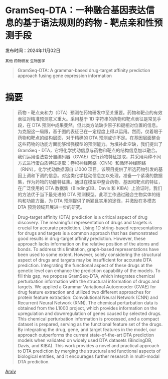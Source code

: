 # GramSeq-DTA：一种融合基因表达信息的基于语法规则的药物 - 靶点亲和性预测手段

发布时间：2024年11月02日

`其他` `药物研发` `生物医学`

> GramSeq-DTA: A grammar-based drug-target affinity prediction approach fusing gene expression information

# 摘要

> 药物 - 靶点亲和力（DTA）预测在药物研发中至关重要。药物和靶点的有效表征对精准预测意义重大。采用基于 1D 字符串的药物和靶点表征是常见手段，在 DTA 预测中成果斐然。但此类方法缺少原子和键相对位置的信息。为克服这一局限，基于图的表征已在一定程度上得以运用。然而，仅着眼于药物和靶点的结构层面，对于精确的 DTA 预测或许不足。在基因层面整合这些药物的功能方面能够增强模型的预测能力。为填补此空缺，我们提出了 GramSeq - DTA，它将化学扰动信息与药物和靶点的结构信息加以融合。我们运用语法变分自编码器（GVAE）进行药物特征提取，并采用两种不同方式进行蛋白质特征提取：卷积神经网络（CNN）和循环神经网络（RNN）。化学扰动数据源自 L1000 项目，该项目提供了所选药物引发的基因上调和下调的信息。对这类化学扰动信息加以处理，准备一个紧凑的数据集，作为药物的功能特征集。通过在模型中整合药物、基因和靶点的特征，在广泛使用的 DTA 数据集（BindingDB、Davis 和 KIBA）上验证时，我们的方法优于当下最先进的 DTA 预测模型。此项工作通过融合生物实体的结构和功能方面，为 DTA 预测提供了新颖且实用的途径，并激励在多模态 DTA 预测领域开展进一步的研究。

> Drug-target affinity (DTA) prediction is a critical aspect of drug discovery. The meaningful representation of drugs and targets is crucial for accurate prediction. Using 1D string-based representations for drugs and targets is a common approach that has demonstrated good results in drug-target affinity prediction. However, these approach lacks information on the relative position of the atoms and bonds. To address this limitation, graph-based representations have been used to some extent. However, solely considering the structural aspect of drugs and targets may be insufficient for accurate DTA prediction. Integrating the functional aspect of these drugs at the genetic level can enhance the prediction capability of the models. To fill this gap, we propose GramSeq-DTA, which integrates chemical perturbation information with the structural information of drugs and targets. We applied a Grammar Variational Autoencoder (GVAE) for drug feature extraction and utilized two different approaches for protein feature extraction: Convolutional Neural Network (CNN) and Recurrent Neural Network (RNN). The chemical perturbation data is obtained from the L1000 project, which provides information on the upregulation and downregulation of genes caused by selected drugs. This chemical perturbation information is processed, and a compact dataset is prepared, serving as the functional feature set of the drugs. By integrating the drug, gene, and target features in the model, our approach outperforms the current state-of-the-art DTA prediction models when validated on widely used DTA datasets (BindingDB, Davis, and KIBA). This work provides a novel and practical approach to DTA prediction by merging the structural and functional aspects of biological entities, and it encourages further research in multi-modal DTA prediction.

[Arxiv](https://arxiv.org/abs/2411.01422)
